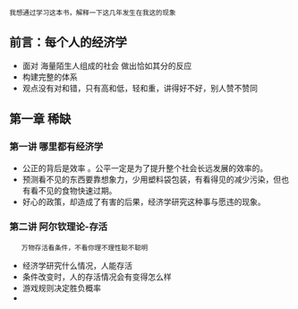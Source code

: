     我想通过学习这本书，解释一下这几年发生在我这的现象

## 前言：每个人的经济学
- 面对 海量陌生人组成的社会 做出恰如其分的反应
- 构建完整的体系
- 观点没有对和错，只有高和低，轻和重，讲得好不好，别人赞不赞同

## 第一章 稀缺
### 第一讲 哪里都有经济学
- 公正的背后是效率 。公平一定是为了提升整个社会长远发展的效率的。
- 预测看不见的东西要靠想象力，少用塑料袋包装，有看得见的减少污染，但也有看不见的食物快速过期。
- 好心的政策，却造成了有害的后果，经济学研究这种事与愿违的现象。
  
### 第二讲 阿尔钦理论-存活      
       万物存活看条件，不看你理不理性聪不聪明
- 经济学研究什么情况，人能存活
- 条件改变时，人的存活情况会有变得怎么样
- 游戏规则决定胜负概率
- 